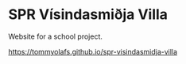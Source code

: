 # SPR Vísindasmiðja Villa

Website for a school project.

https://tommyolafs.github.io/spr-visindasmidja-villa
